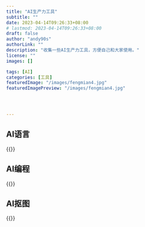 ```yaml
---
title: "AI生产力工具"
subtitle: ""
date: 2023-04-14T09:26:33+08:00
# lastmod: 2023-04-14T09:26:33+08:00
draft: false
author: "andy90s"
authorLink: ""
description: "收集一些AI生产力工具，方便自己和大家使用。"
license: ""
images: []

tags: [AI]
categories: [工具]
featuredImage: "/images/fengmian4.jpg"
featuredImagePreview: "/images/fengmian4.jpg"




---
```

<!--more-->
## AI语言
{{<link href="poe.com" content="【Poe】(chatgpt-4部分收费其他免费)">}}
## AI编程
{{<link href="https://github.com/features/copilot" content="【Copilot】(收费)">}}
## AI抠图
{{<link href="https://github.com/Sanster/lama-cleaner" content="【lama-cleaner】(开源)">}}

